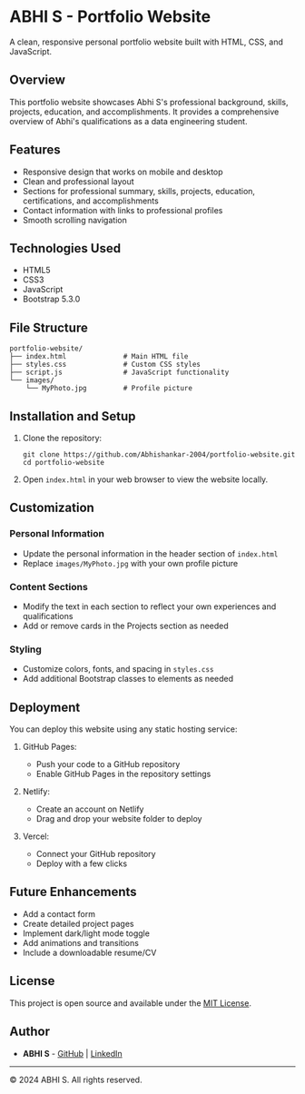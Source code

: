 # ABHI S - Portfolio Website

A clean, responsive personal portfolio website built with HTML, CSS, and JavaScript.

## Overview

This portfolio website showcases Abhi S's professional background, skills, projects, education, and accomplishments. It provides a comprehensive overview of Abhi's qualifications as a data engineering student.

## Features

- Responsive design that works on mobile and desktop
- Clean and professional layout
- Sections for professional summary, skills, projects, education, certifications, and accomplishments
- Contact information with links to professional profiles
- Smooth scrolling navigation

## Technologies Used

- HTML5
- CSS3
- JavaScript
- Bootstrap 5.3.0

## File Structure

```
portfolio-website/
├── index.html              # Main HTML file
├── styles.css              # Custom CSS styles
├── script.js               # JavaScript functionality
└── images/
    └── MyPhoto.jpg         # Profile picture
```

## Installation and Setup

1. Clone the repository:
   ```
   git clone https://github.com/Abhishankar-2004/portfolio-website.git
   cd portfolio-website
   ```

2. Open `index.html` in your web browser to view the website locally.

## Customization

### Personal Information
- Update the personal information in the header section of `index.html`
- Replace `images/MyPhoto.jpg` with your own profile picture

### Content Sections
- Modify the text in each section to reflect your own experiences and qualifications
- Add or remove cards in the Projects section as needed

### Styling
- Customize colors, fonts, and spacing in `styles.css`
- Add additional Bootstrap classes to elements as needed

## Deployment

You can deploy this website using any static hosting service:

1. GitHub Pages:
   - Push your code to a GitHub repository
   - Enable GitHub Pages in the repository settings

2. Netlify:
   - Create an account on Netlify
   - Drag and drop your website folder to deploy

3. Vercel:
   - Connect your GitHub repository
   - Deploy with a few clicks

## Future Enhancements

- Add a contact form
- Create detailed project pages
- Implement dark/light mode toggle
- Add animations and transitions
- Include a downloadable resume/CV

## License

This project is open source and available under the [MIT License](LICENSE).

## Author

- **ABHI S** - [GitHub](https://github.com/Abhishankar-2004) | [LinkedIn](https://www.linkedin.com/in/abhi-s-13/)

---

&copy; 2024 ABHI S. All rights reserved.
